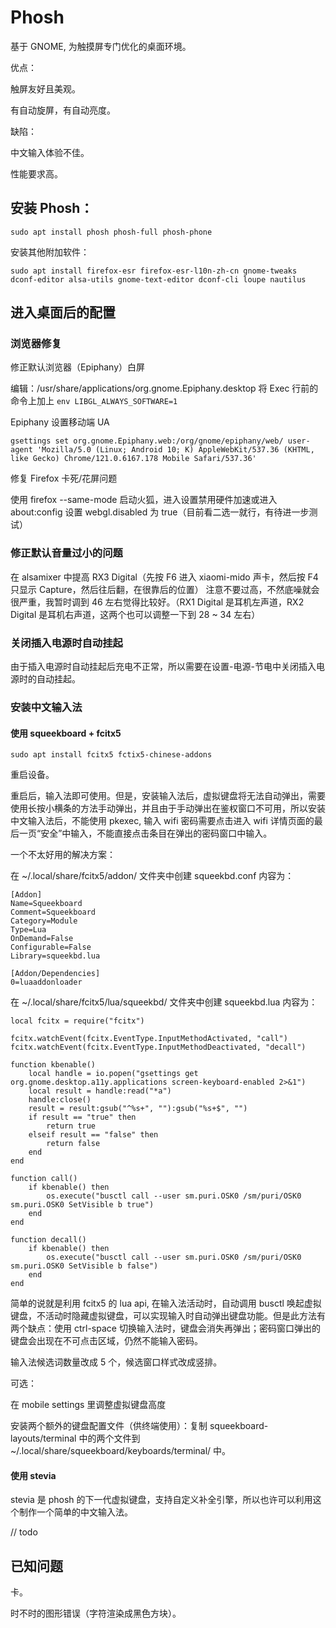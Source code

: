 # Phosh

基于 GNOME, 为触摸屏专门优化的桌面环境。

优点：

触屏友好且美观。

有自动旋屏，有自动亮度。

缺陷：

中文输入体验不佳。

性能要求高。

## 安装 Phosh：

```
sudo apt install phosh phosh-full phosh-phone
```

安装其他附加软件：

```
sudo apt install firefox-esr firefox-esr-l10n-zh-cn gnome-tweaks dconf-editor alsa-utils gnome-text-editor dconf-cli loupe nautilus
```

## 进入桌面后的配置

### 浏览器修复

修正默认浏览器（Epiphany）白屏

编辑：/usr/share/applications/org.gnome.Epiphany.desktop 将 Exec 行前的命令上加上 `env LIBGL_ALWAYS_SOFTWARE=1`

Epiphany 设置移动端 UA

```
gsettings set org.gnome.Epiphany.web:/org/gnome/epiphany/web/ user-agent 'Mozilla/5.0 (Linux; Android 10; K) AppleWebKit/537.36 (KHTML, like Gecko) Chrome/121.0.6167.178 Mobile Safari/537.36'
```

修复 Firefox 卡死/花屏问题

使用 firefox --same-mode 启动火狐，进入设置禁用硬件加速或进入 about:config 设置 webgl.disabled 为 true（目前看二选一就行，有待进一步测试）

### 修正默认音量过小的问题

在 alsamixer 中提高 RX3 Digital（先按 F6 进入 xiaomi-mido 声卡，然后按 F4 只显示 Capture，然后往后翻，在很靠后的位置） 注意不要过高，不然底噪就会很严重，我暂时调到 46 左右觉得比较好。（RX1 Digital 是耳机左声道，RX2 Digital 是耳机右声道，这两个也可以调整一下到 28 ~ 34 左右）

### 关闭插入电源时自动挂起

由于插入电源时自动挂起后充电不正常，所以需要在设置-电源-节电中关闭插入电源时的自动挂起。

### 安装中文输入法

#### 使用 squeekboard + fcitx5

```
sudo apt install fcitx5 fctix5-chinese-addons
```

重启设备。

重启后，输入法即可使用。但是，安装输入法后，虚拟键盘将无法自动弹出，需要使用长按小横条的方法手动弹出，并且由于手动弹出在鉴权窗口不可用，所以安装中文输入法后，不能使用 pkexec, 输入 wifi 密码需要点击进入 wifi 详情页面的最后一页“安全”中输入，不能直接点击条目在弹出的密码窗口中输入。

一个不太好用的解决方案：

在 ~/.local/share/fcitx5/addon/ 文件夹中创建 squeekbd.conf 内容为：

```
[Addon]
Name=Squeekboard
Comment=Squeekboard
Category=Module
Type=Lua
OnDemand=False
Configurable=False
Library=squeekbd.lua

[Addon/Dependencies]
0=luaaddonloader

```

在 ~/.local/share/fcitx5/lua/squeekbd/ 文件夹中创建 squeekbd.lua 内容为：

```
local fcitx = require("fcitx")

fcitx.watchEvent(fcitx.EventType.InputMethodActivated, "call")
fcitx.watchEvent(fcitx.EventType.InputMethodDeactivated, "decall")

function kbenable()
    local handle = io.popen("gsettings get org.gnome.desktop.a11y.applications screen-keyboard-enabled 2>&1")
    local result = handle:read("*a")
    handle:close()
    result = result:gsub("^%s+", ""):gsub("%s+$", "")
    if result == "true" then
        return true
    elseif result == "false" then
        return false
    end
end

function call()
    if kbenable() then
        os.execute("busctl call --user sm.puri.OSK0 /sm/puri/OSK0 sm.puri.OSK0 SetVisible b true")
    end
end

function decall()
    if kbenable() then
        os.execute("busctl call --user sm.puri.OSK0 /sm/puri/OSK0 sm.puri.OSK0 SetVisible b false")
    end
end
```

简单的说就是利用 fcitx5 的 lua api, 在输入法活动时，自动调用 busctl 唤起虚拟键盘，不活动时隐藏虚拟键盘，可以实现输入时自动弹出键盘功能。但是此方法有两个缺点：使用 ctrl-space 切换输入法时，键盘会消失再弹出；密码窗口弹出的键盘会出现在不可点击区域，仍然不能输入密码。

输入法候选词数量改成 5 个，候选窗口样式改成竖排。

可选：

在 mobile settings 里调整虚拟键盘高度

安装两个额外的键盘配置文件（供终端使用）：复制 squeekboard-layouts/terminal 中的两个文件到 ~/.local/share/squeekboard/keyboards/terminal/ 中。

#### 使用 stevia

stevia 是 phosh 的下一代虚拟键盘，支持自定义补全引擎，所以也许可以利用这个制作一个简单的中文输入法。

// todo

## 已知问题

卡。

时不时的图形错误（字符渲染成黑色方块）。